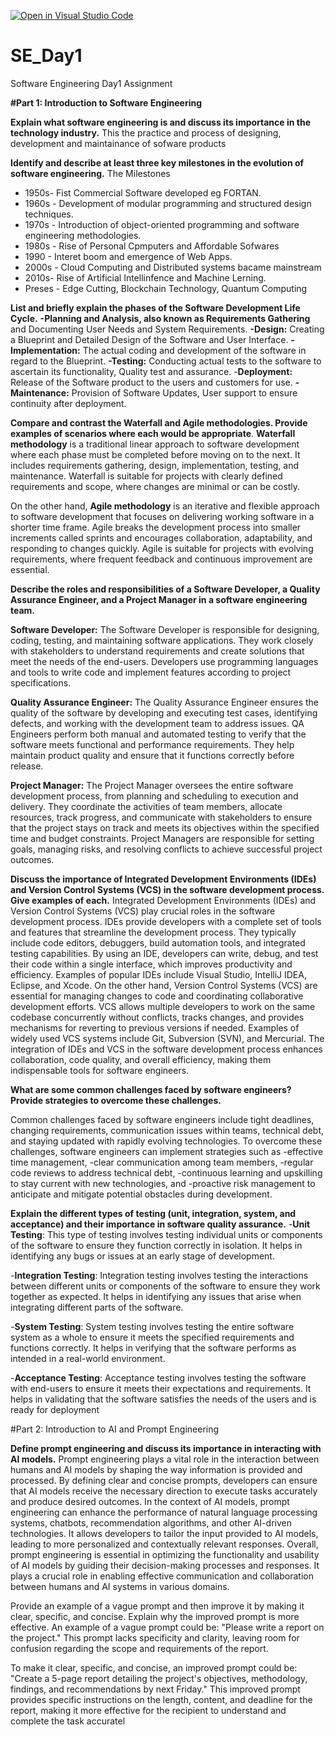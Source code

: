 [![Open in Visual Studio Code](https://classroom.github.com/assets/open-in-vscode-2e0aaae1b6195c2367325f4f02e2d04e9abb55f0b24a779b69b11b9e10269abc.svg)](https://classroom.github.com/online_ide?assignment_repo_id=15585904&assignment_repo_type=AssignmentRepo)
# SE_Day1
Software Engineering Day1 Assignment

**#Part 1: Introduction to Software Engineering**

**Explain what software engineering is and discuss its importance in the technology industry.**
This the practice and process of designing, development and maintainance of sofware products

**Identify and describe at least three key milestones in the evolution of software engineering.**
The Milestones
 - 1950s- Fist Commercial Software developed eg FORTAN.
 - 1960s - Development of modular programming and structured design techniques.
 - 1970s - Introduction of object-oriented programming and software engineering methodologies.
 - 1980s - Rise of Personal Cpmputers and Affordable Sofwares
 - 1990 - Interet boom and emergence of Web Apps.
 - 2000s - Cloud Computing and Distributed systems bacame mainstream
 - 2010s- Rise of Artificial Intellinfence and Machine Lerning.
 - Preses - Edge Cutting, Blockchain Technology, Quantum Computing

**List and briefly explain the phases of the Software Development Life Cycle.**
**-Planning and Analysis, also known as Requirements Gathering** and Documenting User Needs and System Requirements.
**-Design:** Creating a Blueprint and Detailed Design of the Software and User Interface.
**-Implementation:** The actual coding and development of the software in regard to the Blueprint.
**-Testing:** Conducting actual tests to the software to ascertain its functionality, Quality test and assurance.
-**Deployment:** Release of the Software product to the users and customers for use.
**-Maintenance:** Provision of Software Updates, User support to ensure continuity after deployment.


**Compare and contrast the Waterfall and Agile methodologies. Provide examples of scenarios where each would be appropriate**.
**Waterfall methodology** is a traditional linear approach to software development where each phase must be completed before moving on to the next. 
It includes requirements gathering, design, implementation, testing, and maintenance. 
Waterfall is suitable for projects with clearly defined requirements and scope, where changes are minimal or can be costly.

On the other hand, **Agile methodology** is an iterative and flexible approach to software development that focuses on delivering working software in a shorter time frame. 
Agile breaks the development process into smaller increments called sprints and encourages collaboration, adaptability, and responding to changes quickly. 
Agile is suitable for projects with evolving requirements, where frequent feedback and continuous improvement are essential.

**Describe the roles and responsibilities of a Software Developer, a Quality Assurance Engineer, and a Project Manager in a software engineering team.**

**Software Developer:**
The Software Developer is responsible for designing, coding, testing, and maintaining software applications. 
They work closely with stakeholders to understand requirements and create solutions that meet the needs of the end-users. 
Developers use programming languages and tools to write code and implement features according to project specifications.

**Quality Assurance Engineer:**
The Quality Assurance Engineer ensures the quality of the software by developing and executing test cases, identifying defects, and working with the development team to address issues. 
QA Engineers perform both manual and automated testing to verify that the software meets functional and performance requirements. 
They help maintain product quality and ensure that it functions correctly before release.

**Project Manager:**
The Project Manager oversees the entire software development process, from planning and scheduling to execution and delivery. 
They coordinate the activities of team members, allocate resources, track progress, 
and communicate with stakeholders to ensure that the project stays on track and meets its objectives within the specified time and budget constraints. 
Project Managers are responsible for setting goals, managing risks, and resolving conflicts to achieve successful project outcomes.

**Discuss the importance of Integrated Development Environments (IDEs) and Version Control Systems (VCS) in the software development process. Give examples of each.**
Integrated Development Environments (IDEs) and Version Control Systems (VCS) play crucial roles in the software development process.
IDEs provide developers with a complete set of tools and features that streamline the development process. 
They typically include code editors, debuggers, build automation tools, and integrated testing capabilities. 
By using an IDE, developers can write, debug, and test their code within a single interface, which improves productivity and efficiency.
Examples of popular IDEs include Visual Studio, IntelliJ IDEA, Eclipse, and Xcode.
On the other hand, Version Control Systems (VCS) are essential for managing changes to code and coordinating collaborative development efforts.
VCS allows multiple developers to work on the same codebase concurrently without conflicts, tracks changes,
and provides mechanisms for reverting to previous versions if needed.
Examples of widely used VCS systems include Git, Subversion (SVN), and Mercurial.
The integration of IDEs and VCS in the software development process enhances collaboration, 
code quality, and overall efficiency, making them indispensable tools for software engineers.

**What are some common challenges faced by software engineers? Provide strategies to overcome these challenges.**

Common challenges faced by software engineers include tight deadlines,
changing requirements, communication issues within teams, technical debt, 
and staying updated with rapidly evolving technologies. 
To overcome these challenges, software engineers can implement strategies such as 
-effective time management, 
-clear communication among team members, 
-regular code reviews to address technical debt, 
-continuous learning and upskilling to stay current with new technologies, and 
-proactive risk management to anticipate and mitigate potential obstacles during development.

**Explain the different types of testing (unit, integration, system, and acceptance) and their importance in software quality assurance.**
-**Unit Testing**: 
This type of testing involves testing individual units or components of the software to ensure they function correctly in isolation. 
It helps in identifying any bugs or issues at an early stage of development.

-**Integration Testing**: 
Integration testing involves testing the interactions between different units or components of the software to ensure they work together as expected. 
It helps in identifying any issues that arise when integrating different parts of the software.

-**System Testing**: 
System testing involves testing the entire software system as a whole to ensure it meets the specified requirements and functions correctly. 
It helps in verifying that the software performs as intended in a real-world environment.

-**Acceptance Testing**: 
Acceptance testing involves testing the software with end-users to ensure it meets their expectations and requirements. 
It helps in validating that the software satisfies the needs of the users and is ready for deployment

#Part 2: Introduction to AI and Prompt Engineering


**Define prompt engineering and discuss its importance in interacting with AI models.**
Prompt engineering plays a vital role in the interaction between humans and AI models by shaping the way information is provided and processed. 
By defining clear and concise prompts, developers can ensure that AI models receive the necessary direction to execute tasks accurately and produce desired outcomes.
In the context of AI models, 
prompt engineering can enhance the performance of natural language processing systems, 
chatbots, recommendation algorithms, and other AI-driven technologies. 
It allows developers to tailor the input provided to AI models, leading to more personalized and contextually relevant responses.
Overall, prompt engineering is essential in optimizing the functionality and usability of AI models by guiding their decision-making processes and responses. 
It plays a crucial role in enabling effective communication and collaboration between humans and AI systems in various domains.




Provide an example of a vague prompt and then improve it by making it clear, specific, and concise. Explain why the improved prompt is more effective.
An example of a vague prompt could be: "Please write a report on the project." 
This prompt lacks specificity and clarity, leaving room for confusion regarding the scope and requirements of the report.

To make it clear, specific, and concise, an improved prompt could be:
"Create a 5-page report detailing the project's objectives, methodology, findings, and recommendations by next Friday." 
This improved prompt provides specific instructions on the length, content, and deadline for the report, making it more effective for the recipient to understand and complete the task accuratel
